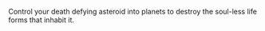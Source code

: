 Control your death defying asteroid into planets to destroy the soul-less life forms that inhabit it.